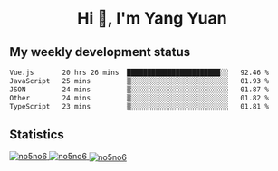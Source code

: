 <h1 align="center">Hi 👋, I'm Yang Yuan</h1>


## My weekly development status
<!--START_SECTION:waka-->

```txt
Vue.js       20 hrs 26 mins  ███████████████████████░░   92.46 %
JavaScript   25 mins         ▒░░░░░░░░░░░░░░░░░░░░░░░░   01.93 %
JSON         24 mins         ▒░░░░░░░░░░░░░░░░░░░░░░░░   01.87 %
Other        24 mins         ▒░░░░░░░░░░░░░░░░░░░░░░░░   01.82 %
TypeScript   23 mins         ▒░░░░░░░░░░░░░░░░░░░░░░░░   01.81 %
```

<!--END_SECTION:waka-->

## Statistics
<a href="https://github.com/anuraghazra/github-readme-stats">
  <img src="https://github-readme-stats.vercel.app/api/top-langs/?username=no5no6&theme=dracula" alt="no5no6">
</a>
<a href="https://github.com/anuraghazra/github-readme-stats">
  <img src="https://github-readme-stats.vercel.app/api?username=no5no6&show_icons=true&theme=dracula&line_height=40" alt="no5no6">
</a>
<a href="https://github.com/anuraghazra/github-readme-stats">
  <img align="center" src="https://github-readme-streak-stats.herokuapp.com/?user=no5no6&theme=dracula" alt="no5no6" />
</a>